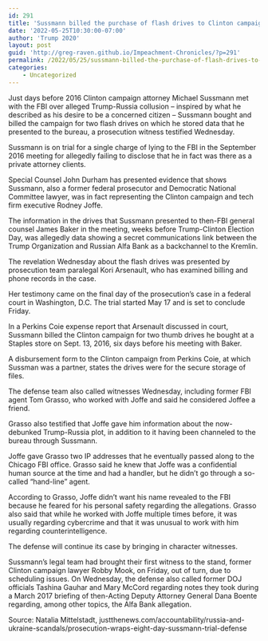 ```yaml
---
id: 291
title: 'Sussmann billed the purchase of flash drives to Clinton campaign days before giving them to FBI'
date: '2022-05-25T10:30:00-07:00'
author: 'Trump 2020'
layout: post
guid: 'http://greg-raven.github.io/Impeachment-Chronicles/?p=291'
permalink: /2022/05/25/sussmann-billed-the-purchase-of-flash-drives-to-clinton-campaign-days-before-giving-them-to-fbi/
categories:
    - Uncategorized
---
```


Just days before 2016 Clinton campaign attorney Michael Sussmann met with the FBI over alleged Trump-Russia collusion – inspired by what he described as his desire to be a concerned citizen – Sussmann bought and billed the campaign for two flash drives on which he stored data that he presented to the bureau, a prosecution witness testified Wednesday.

Sussmann is on trial for a single charge of lying to the FBI in the September 2016 meeting for allegedly failing to disclose that he in fact was there as a private attorney clients.

Special Counsel John Durham has presented evidence that shows Sussmann, also a former federal prosecutor and Democratic National Committee lawyer, was in fact representing the Clinton campaign and tech firm executive Rodney Joffe.

The information in the drives that Sussmann presented to then-FBI general counsel James Baker in the meeting, weeks before Trump-Clinton Election Day, was allegedly data showing a secret communications link between the Trump Organization and Russian Alfa Bank as a backchannel to the Kremlin.

The revelation Wednesday about the flash drives was presented by prosecution team paralegal Kori Arsenault, who has examined billing and phone records in the case.

Her testimony came on the final day of the prosecution’s case in a federal court in Washington, D.C. The trial started May 17 and is set to conclude Friday.

In a Perkins Coie expense report that Arsenault discussed in court, Sussmann billed the Clinton campaign for two thumb drives he bought at a Staples store on Sept. 13, 2016, six days before his meeting with Baker.

A disbursement form to the Clinton campaign from Perkins Coie, at which Sussman was a partner, states the drives were for the secure storage of files.

The defense team also called witnesses Wednesday, including former FBI agent Tom Grasso, who worked with Joffe and said he considered Joffee a friend.

Grasso also testified that Joffe gave him information about the now-debunked Trump-Russia plot, in addition to it having been channeled to the bureau through Sussmann.

Joffe gave Grasso two IP addresses that he eventually passed along to the Chicago FBI office. Grasso said he knew that Joffe was a confidential human source at the time and had a handler, but he didn’t go through a so-called “hand-line” agent.

According to Grasso, Joffe didn’t want his name revealed to the FBI because he feared for his personal safety regarding the allegations. Grasso also said that while he worked with Joffe multiple times before, it was usually regarding cybercrime and that it was unusual to work with him regarding counterintelligence.

The defense will continue its case by bringing in character witnesses.

Sussmann’s legal team had brought their first witness to the stand, former Clinton campaign lawyer Robby Mook, on Friday, out of turn, due to scheduling issues. On Wednesday, the defense also called former DOJ officials Tashina Gauhar and Mary McCord regarding notes they took during a March 2017 briefing of then-Acting Deputy Attorney General Dana Boente regarding, among other topics, the Alfa Bank allegation.

Source: Natalia Mittelstadt, justthenews.com/accountability/russia-and-ukraine-scandals/prosecution-wraps-eight-day-sussmann-trial-defense